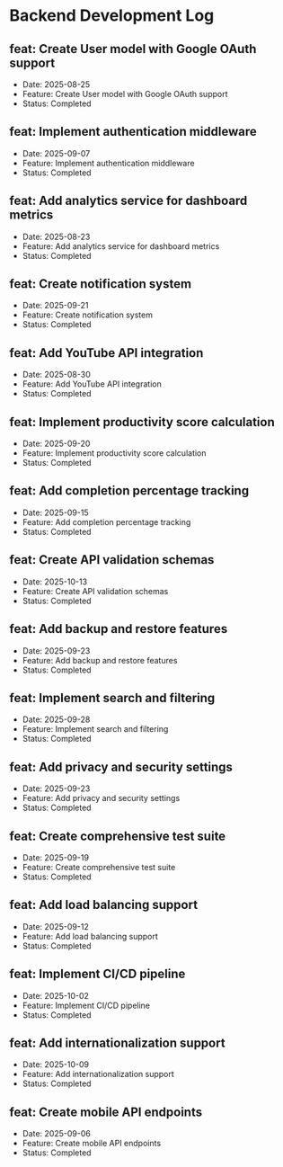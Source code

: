 # Backend Development Log


## feat: Create User model with Google OAuth support
- Date: 2025-08-25
- Feature: Create User model with Google OAuth support
- Status: Completed

## feat: Implement authentication middleware
- Date: 2025-09-07
- Feature: Implement authentication middleware
- Status: Completed

## feat: Add analytics service for dashboard metrics
- Date: 2025-08-23
- Feature: Add analytics service for dashboard metrics
- Status: Completed

## feat: Create notification system
- Date: 2025-09-21
- Feature: Create notification system
- Status: Completed

## feat: Add YouTube API integration
- Date: 2025-08-30
- Feature: Add YouTube API integration
- Status: Completed

## feat: Implement productivity score calculation
- Date: 2025-09-20
- Feature: Implement productivity score calculation
- Status: Completed

## feat: Add completion percentage tracking
- Date: 2025-09-15
- Feature: Add completion percentage tracking
- Status: Completed

## feat: Create API validation schemas
- Date: 2025-10-13
- Feature: Create API validation schemas
- Status: Completed

## feat: Add backup and restore features
- Date: 2025-09-23
- Feature: Add backup and restore features
- Status: Completed

## feat: Implement search and filtering
- Date: 2025-09-28
- Feature: Implement search and filtering
- Status: Completed

## feat: Add privacy and security settings
- Date: 2025-09-23
- Feature: Add privacy and security settings
- Status: Completed

## feat: Create comprehensive test suite
- Date: 2025-09-19
- Feature: Create comprehensive test suite
- Status: Completed

## feat: Add load balancing support
- Date: 2025-09-12
- Feature: Add load balancing support
- Status: Completed

## feat: Implement CI/CD pipeline
- Date: 2025-10-02
- Feature: Implement CI/CD pipeline
- Status: Completed

## feat: Add internationalization support
- Date: 2025-10-09
- Feature: Add internationalization support
- Status: Completed

## feat: Create mobile API endpoints
- Date: 2025-09-06
- Feature: Create mobile API endpoints
- Status: Completed
